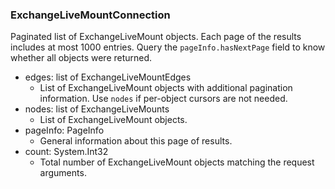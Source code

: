 ### ExchangeLiveMountConnection
Paginated list of ExchangeLiveMount objects. Each page of the results includes at most 1000 entries. Query the `pageInfo.hasNextPage` field to know whether all objects were returned.

- edges: list of ExchangeLiveMountEdges
  - List of ExchangeLiveMount objects with additional pagination information. Use `nodes` if per-object cursors are not needed.
- nodes: list of ExchangeLiveMounts
  - List of ExchangeLiveMount objects.
- pageInfo: PageInfo
  - General information about this page of results.
- count: System.Int32
  - Total number of ExchangeLiveMount objects matching the request arguments.
